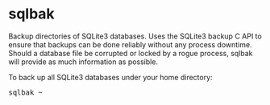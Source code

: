 sqlbak
======

Backup directories of SQLite3 databases.  Uses the SQLite3 backup C API to ensure that backups can be done reliably without any process downtime.  Should a database file be corrupted or locked by a rogue process, sqlbak will provide as much information as possible. 

To back up all SQLite3 databases under your home directory:
<pre>
sqlbak ~
</pre>


